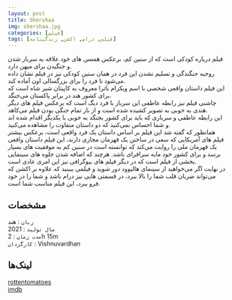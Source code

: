 ```yaml
---
layout: post
title: Shershaa
img: shershaa.jpg
categories: [فیلم]
tags: [فیلم, درام, اکشن, زندگینامه]
---
```


فیلم درباره کودکی است که از سنین کم، برعکس همسن های خود علاقه به سرباز شدن و جنگیدن برای میهن دارد.  
روحیه جنگندگی و تسلیم نشدن این فرد در همان سنین کودکی نیز در فیلم نشان داده می‌شود تا فرد را برای بزرگسالی اون آماده کند.  
این فیلم داستان واقعی شخصی با اسم ویکرام باترا معروف به کاپیتان شیر شاه است که برای کشور هند در برابر پاکستان می‌جنگد.  
چاشنی فیلم نیز رابطه عاطفی این سرباز با فرد دیگ است که برعکس فیلم های دیگر هندی به خوبی به تصویر کشیده شده است و از بار تمام جنگی بودن فیلم می‌کاهد.  
این رابطه عاطفی و سربازی که باید برای کشور بجنگد به خوبی با یکدیگر اقدام شده اند و شما احساس نمی‌کنید که دو داستان متفاوت را مشاهده می‌کنید.  
همانطور که گفته شد این فیلم بر اساس داستان یک فرد واقعی است، برعکس بیشتر فیلم های آمریکایی که سعی در ساختن یک قهرمان مجازی دارند، این فیلم داستان واقعی یک قهرمان ملی را روایت می‌کند که توانسته است در سنین کم به موفقیت های بسیار برسد و برای کشور خود مایه سرافرای باشد. هرچند که اضافه شدن جلوه های سینمایی بخشی از فیلم است که در دیگر فیلم های بیوگرافی نیز این امری عادی است.  
در نهایت اگر می‌خواهید از سینمای هالیوود دور شوید و فیلمی ببینید که علاوه بر اکشن که می‌تواند ضربان قلب شما را بالا ببرد، در قسمتی هایی نیز درام باشد و شما را در خود فرو ببرد، این فیلم مناسب شما است.  

## مشخصات

`زبان` : هند  
`سال تولید` : 2021  
`مدت زمان` : 2h 15m  
`کارگردان` : Vishnuvardhan  

## لینک‌ها

[rottentomatoes](https://www.rottentomatoes.com/m/shershaah)  
[imdb](https://www.imdb.com/title/tt10295212/)